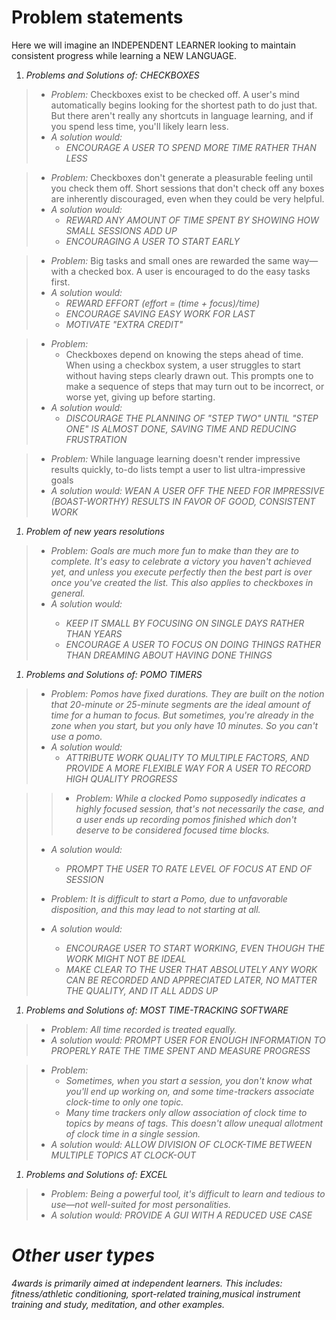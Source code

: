# Problem statements
Here we will imagine an INDEPENDENT LEARNER looking to maintain consistent
progress while learning a NEW LANGUAGE. 

1. <i>Problems and Solutions of:  CHECKBOXES </i>

>- <i>Problem: </i> Checkboxes exist to be checked off. A user's mind automatically
begins looking for the shortest path to do just that. But there aren't really
any shortcuts in language learning, and if you spend less time, you'll likely
learn less. 
>- <i>A solution would: 
>   - ENCOURAGE A USER TO SPEND MORE TIME RATHER THAN LESS</i>
        
>- <i>Problem: </i> Checkboxes don't generate a pleasurable feeling until you 
check them off. Short sessions that don't check off any boxes are
inherently discouraged, even when they could be very helpful.
>- <i>A solution would: 
>   - REWARD ANY AMOUNT OF TIME SPENT BY SHOWING HOW
>SMALL SESSIONS ADD UP
>   - ENCOURAGING A USER TO START EARLY</i>

>- <i>Problem: </i> Big tasks and small ones are rewarded the same way—with 
>a checked box. A user is encouraged to do the easy tasks first.
>- <i>A solution would: 
>   - REWARD EFFORT (effort = (time + focus)/time)
>   - ENCOURAGE SAVING EASY WORK FOR LAST
>   - MOTIVATE "EXTRA CREDIT"</i>

>- <i>Problem: </i> 
>   - Checkboxes depend on knowing the steps ahead of time. When 
>using a checkbox system, a user struggles to start without having steps clearly
>drawn out. This prompts one to make a sequence of steps that may turn out 
>to be incorrect, or worse yet, giving up before starting. 
>- <i>A solution would: 
>   - DISCOURAGE THE PLANNING OF "STEP TWO" UNTIL 
>"STEP ONE" IS ALMOST DONE, SAVING TIME AND REDUCING FRUSTRATION</i> 

>- <i>Problem: </i> While language learning doesn't render impressive results 
>quickly, to-do lists tempt a user to list ultra-impressive goals
>- <i>A solution would: WEAN A USER OFF THE NEED FOR IMPRESSIVE (BOAST-WORTHY) 
>RESULTS IN FAVOR OF GOOD, CONSISTENT WORK

1. Problem of new years resolutions

>- <i>Problem: </i>Goals are much more fun to make than they are to complete. 
>It's easy to celebrate a victory you haven't achieved yet, and unless you execute 
 >perfectly then the best part is over once you've created the list. This also 
>applies to checkboxes in general.
>- <i>A solution would: 
>   - KEEP IT SMALL BY FOCUSING ON SINGLE DAYS RATHER THAN YEARS
>   - ENCOURAGE A USER TO FOCUS ON DOING THINGS RATHER THAN DREAMING ABOUT
>HAVING DONE THINGS
></i>

1. <i>Problems and Solutions of: POMO TIMERS</i> 

>- <i>Problem: </i> Pomos have fixed durations. They are built on the notion that
>20-minute or 25-minute segments are the ideal amount of time for a human to focus.
>But sometimes, you're already in the zone when you start, but you only have 10 
>minutes. So you can't use a pomo. 
>- <i>A solution would: 
>   - ATTRIBUTE WORK QUALITY TO MULTIPLE FACTORS, AND PROVIDE
>A MORE FLEXIBLE WAY FOR A USER TO RECORD HIGH QUALITY PROGRESS</i> 

>>- <i>Problem: </i> While a clocked Pomo supposedly indicates a highly focused 
>session, that's not necessarily the case, and a user ends up recording pomos
>finished which don't deserve to be considered focused time blocks.
>- <i>A solution would: 
>   - PROMPT THE USER TO RATE LEVEL OF FOCUS AT END OF 
>SESSION</i> 
>
>- <i>Problem: </i> It is difficult to start a Pomo, due to unfavorable 
>disposition, and this may lead to not starting at all.
>- <i>A solution would: 
>   - ENCOURAGE USER TO START WORKING, EVEN THOUGH THE WORK MIGHT NOT BE IDEAL
>   - MAKE CLEAR TO THE USER THAT ABSOLUTELY ANY WORK CAN BE RECORDED AND 
>APPRECIATED LATER, NO MATTER THE QUALITY, AND IT ALL ADDS UP
></i> 

1. <i>Problems and Solutions of: MOST TIME-TRACKING SOFTWARE</i> 

>- <i>Problem: </i> All time recorded is treated equally.
>- <i>A solution would: PROMPT USER FOR ENOUGH INFORMATION TO PROPERLY
>RATE THE TIME SPENT AND MEASURE PROGRESS</i> 

>- <i>Problem: </i> 
>   - Sometimes, when you start a session, you don't know what 
>you'll end up working on, and some time-trackers associate clock-time to 
>only one topic.
>   - Many time trackers only allow association of clock time to topics by 
>means of tags. This doesn't allow unequal allotment of clock time in a single
>session. 
>- <i>A solution would: ALLOW DIVISION OF CLOCK-TIME BETWEEN MULTIPLE TOPICS 
>AT CLOCK-OUT</i> 
1. <i>Problems and Solutions of: EXCEL</i> 

>- <i>Problem: </i> Being a powerful tool, it's difficult to learn and tedious 
>to use—not well-suited for most personalities.
>- <i>A solution would: PROVIDE A GUI WITH A REDUCED USE CASE</i> 

# Other user types
4wards is primarily aimed at independent learners. This includes: fitness/athletic 
conditioning, sport-related training,musical instrument training and study, meditation, 
and other examples. 